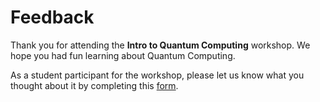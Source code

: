 # Feedback 

Thank you for attending the **Intro to Quantum Computing** workshop. We hope you had fun learning about Quantum Computing. 

As a student participant for the workshop, please let us know what you thought about it by completing this [form](https://docs.google.com/forms/d/e/1FAIpQLSejwFD-VLKlGOqvocTNqm_f1TsdHMvA__X51M0wxfQ4jSjHaw/viewform?usp=sharing). 


&nbsp; 
